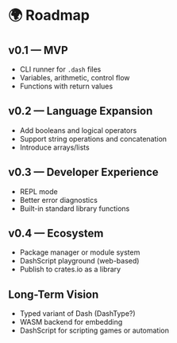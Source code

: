 # 🌍 Roadmap

## v0.1 — MVP
- CLI runner for `.dash` files
- Variables, arithmetic, control flow
- Functions with return values

## v0.2 — Language Expansion
- Add booleans and logical operators
- Support string operations and concatenation
- Introduce arrays/lists

## v0.3 — Developer Experience
- REPL mode
- Better error diagnostics
- Built-in standard library functions

## v0.4 — Ecosystem
- Package manager or module system
- DashScript playground (web-based)
- Publish to crates.io as a library

## Long-Term Vision
- Typed variant of Dash (DashType?)
- WASM backend for embedding
- DashScript for scripting games or automation
